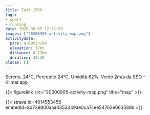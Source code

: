 ```yaml
---
title: Test 1500 
tags:
- sport
- running
date: 2020-09-05 12:22:53
images: ["20200905-activity-map.png"]
activitydata:
  pace: 4:60min/km
  elevation: 37mt
  distance: 8.73km
  duration: 43:38
places: []
---
```


Sereno, 24°C, Percepito 24°C, Umidità 62%, Vento 2m/s da SSO - Klimat.app



{{< figurelink src="20200905-activity-map.png" title="map" >}}


{{< strava id=4014553456 embedId=8d739d00aaa0353349ae0ca7cee54762e0635886 >}}
